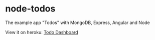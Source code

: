 # node-todos
The example app "Todos" with MongoDB, Express, Angular and Node

View it on heroku: [Todo Dashboard](http://node-todos.herokuapp.com)
